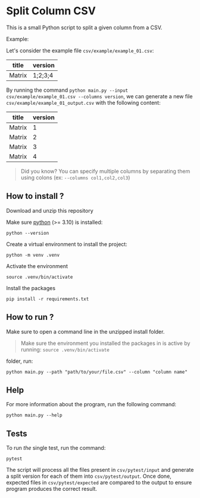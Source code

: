 # Split Column CSV

This is a small Python script to split a given column from a CSV.

Example:

Let's consider the example file `csv/example/example_01.csv`:

| title    | version |
| -------- | ------- |
| Matrix   | 1;2;3;4 |

By running the command `python main.py --input csv/example/example_01.csv --columns version`, we can generate a new file `csv/example/example_01_output.csv` with the following content:

| title    | version |
| -------- | ------- |
| Matrix   | 1       |
| Matrix   | 2       |
| Matrix   | 3       |
| Matrix   | 4       |

> Did you know? You can specify multiple columns by separating them using colons (ex: `--columns col1,col2,col3`)

## How to install ?

Download and unzip this repository

Make sure [python](https://www.python.org/) (>= 3.10) is installed:

```
python --version
```

Create a virtual environment to install the project:

```
python -m venv .venv
```

Activate the environment

```
source .venv/bin/activate
```

Install the packages

```
pip install -r requirements.txt
```

## How to run ?

Make sure to open a command line in the unzipped install folder.

> Make sure the environment you installed the packages in is active by running:
> `source .venv/bin/activate`

 folder, run:

```
python main.py --path "path/to/your/file.csv" --column "column name"
```

## Help

For more information about the program, run the following command:

```
python main.py --help
```


## Tests

To run *the* single test, run the command:

```
pytest
```

The script will process all the files present in `csv/pytest/input` and generate a split version for each of them into `csv/pytest/output`. Once done, expected files in `csv/pytest/expected` are compared to the output to ensure program produces the correct result.
